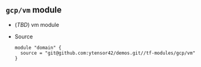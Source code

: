 ## `gcp/vm` module

- (*TBD*) vm module

- Source
  ```
  module "domain" {
    source = "git@github.com:ytensor42/demos.git//tf-modules/gcp/vm"
  }
  ```
